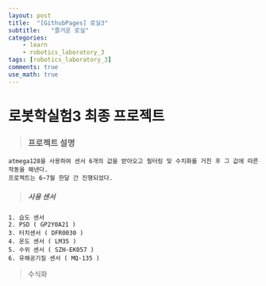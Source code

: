 ```yaml
---
layout: post
title:  "[GithubPages] 로실3"
subtitle:   "즐거운 로실"
categories: 
    - learn
    - robotics_laboratory_3
tags: [robotics_laboratory_3]
comments: true
use_math: true
---
```


# 로봇학실험3 최종 프로젝트
> ### 프로젝트 설명

    atmega128을 사용하여 센서 6개의 값을 받아오고 필터링 및 수치화를 거친 후 그 값에 따른 작동을 해낸다.   
    프로젝트는 6~7월 한달 간 진행되었다.   
    
> ##### 사용 센서
    1. 습도 센서
    2. PSD ( GP2Y0A21 )
    3. 터치센서 ( DFR0030 )
    4. 온도 센서 ( LM35 )
    5. 수위 센서 ( SZH-EK057 )
    6. 유해공기질 센서 ( MQ-135 )
    

> 수식화
